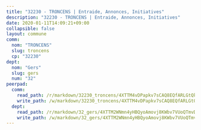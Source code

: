 ```yaml
---
title: "32230 - TRONCENS | Entraide, Annonces, Initiatives"
description: "32230 - TRONCENS | Entraide, Annonces, Initiatives"
date: 2020-01-11T14:09:21+09:00
collapsible: false
layout: commune
comm:
  nom: "TRONCENS"
  slug: troncens
  cp: "32230"
dept:
  nom: "Gers"
  slug: gers
  num: "32"
peerpad:
  comm:
    read_path: /r/markdown/32230_troncens/4XTTM4vDPapkv7sCAQ8EQfARLGtQkAPcXbAARn1DUbMBk6ra9
    write_path: /w/markdown/32230_troncens/4XTTM4vDPapkv7sCAQ8EQfARLGtQkAPcXbAARn1DUbMBk6ra9-K3TgTeJjmDxvHvHrp3LH5EorifSMkRvJXDb8Cnr9fQGD5ncMpLDQGuHF74YTHH4HqqSJ1zRteDveifPhy943fQySJHr8Wna2B7tzPEUsdF4adKQmkYdj84akoJ6BWoovBQ4MaXuP
  dept:
    read_path: /r/markdown/32_gers/4XTTM2WNmn4yHBQyoAmovj8KWbv7VUoQTmvDpdT3o124AgWEe
    write_path: /w/markdown/32_gers/4XTTM2WNmn4yHBQyoAmovj8KWbv7VUoQTmvDpdT3o124AgWEe-K3TgUpYJfQLfW5uoLbdwErZNx29AEkCAso1EvCZzqaD3z7aQWWvGchjPJifpsj2b2MrnxAXUWCQXyv6K9rEMDPiEmuqTRE8ziuYLh1MUbtQUwwoYxV2abqSdJr66fFRHJZtY62y8
---
```


